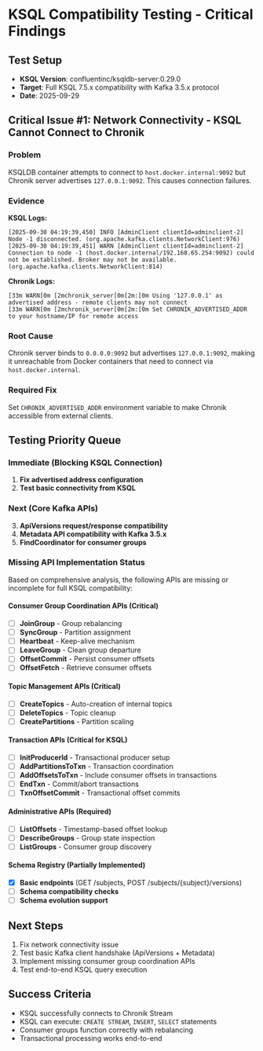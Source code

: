 # KSQL Compatibility Testing - Critical Findings

## Test Setup
- **KSQL Version**: confluentinc/ksqldb-server:0.29.0
- **Target**: Full KSQL 7.5.x compatibility with Kafka 3.5.x protocol
- **Date**: 2025-09-29

## Critical Issue #1: Network Connectivity - KSQL Cannot Connect to Chronik

### Problem
KSQLDB container attempts to connect to `host.docker.internal:9092` but Chronik server advertises `127.0.0.1:9092`. This causes connection failures.

### Evidence
**KSQL Logs:**
```
[2025-09-30 04:19:39,450] INFO [AdminClient clientId=adminclient-2] Node -1 disconnected. (org.apache.kafka.clients.NetworkClient:976)
[2025-09-30 04:19:39,451] WARN [AdminClient clientId=adminclient-2] Connection to node -1 (host.docker.internal/192.168.65.254:9092) could not be established. Broker may not be available. (org.apache.kafka.clients.NetworkClient:814)
```

**Chronik Logs:**
```
[33m WARN[0m [2mchronik_server[0m[2m:[0m Using '127.0.0.1' as advertised address - remote clients may not connect
[33m WARN[0m [2mchronik_server[0m[2m:[0m Set CHRONIK_ADVERTISED_ADDR to your hostname/IP for remote access
```

### Root Cause
Chronik server binds to `0.0.0.0:9092` but advertises `127.0.0.1:9092`, making it unreachable from Docker containers that need to connect via `host.docker.internal`.

### Required Fix
Set `CHRONIK_ADVERTISED_ADDR` environment variable to make Chronik accessible from external clients.

## Testing Priority Queue

### Immediate (Blocking KSQL Connection)
1. **Fix advertised address configuration**
2. **Test basic connectivity from KSQL**

### Next (Core Kafka APIs)
3. **ApiVersions request/response compatibility**
4. **Metadata API compatibility with Kafka 3.5.x**
5. **FindCoordinator for consumer groups**

### Missing API Implementation Status

Based on comprehensive analysis, the following APIs are missing or incomplete for full KSQL compatibility:

#### Consumer Group Coordination APIs (Critical)
- [ ] **JoinGroup** - Group rebalancing
- [ ] **SyncGroup** - Partition assignment
- [ ] **Heartbeat** - Keep-alive mechanism
- [ ] **LeaveGroup** - Clean group departure
- [ ] **OffsetCommit** - Persist consumer offsets
- [ ] **OffsetFetch** - Retrieve consumer offsets

#### Topic Management APIs (Critical)
- [ ] **CreateTopics** - Auto-creation of internal topics
- [ ] **DeleteTopics** - Topic cleanup
- [ ] **CreatePartitions** - Partition scaling

#### Transaction APIs (Critical for KSQL)
- [ ] **InitProducerId** - Transactional producer setup
- [ ] **AddPartitionsToTxn** - Transaction coordination
- [ ] **AddOffsetsToTxn** - Include consumer offsets in transactions
- [ ] **EndTxn** - Commit/abort transactions
- [ ] **TxnOffsetCommit** - Transactional offset commits

#### Administrative APIs (Required)
- [ ] **ListOffsets** - Timestamp-based offset lookup
- [ ] **DescribeGroups** - Group state inspection
- [ ] **ListGroups** - Consumer group discovery

#### Schema Registry (Partially Implemented)
- [x] **Basic endpoints** (GET /subjects, POST /subjects/{subject}/versions)
- [ ] **Schema compatibility checks**
- [ ] **Schema evolution support**

## Next Steps
1. Fix network connectivity issue
2. Test basic Kafka client handshake (ApiVersions + Metadata)
3. Implement missing consumer group coordination APIs
4. Test end-to-end KSQL query execution

## Success Criteria
- KSQL successfully connects to Chronik Stream
- KSQL can execute: `CREATE STREAM`, `INSERT`, `SELECT` statements
- Consumer groups function correctly with rebalancing
- Transactional processing works end-to-end